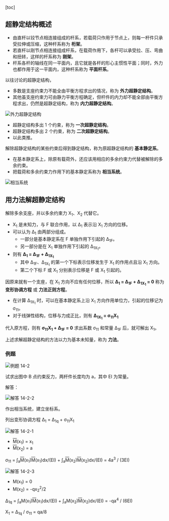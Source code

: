 [toc]

## 超静定结构概述

- 由直杆以铰节点相连接组成的杆系，若载荷只作用于节点上，则每一杆件只承受拉伸或压缩，这种杆系称为 **桁架**。
- 若直杆以刚节点相连接组成杆系，在载荷作用下，各杆可以承受拉、压、弯曲和扭转，这样的杆系称为 **刚架**。
- 杆系各杆的轴线在同一平面内，且它就是各杆的形心主惯性平面；同时，外力也都作用于这一平面内，这种杆系称为 **平面杆系**。

以往讨论的超静定结构，

- 多数是支座约束力不能全由平衡方程求出的情况，称为 **外力超静定结构**。
- 其他虽支座约束力可由静力平衡方程确定，但杆件的内力却不能全部由平衡方程求出，仍然是超静定结构，称为 **内力超静定结构**。

![外力超静定结构](http://oxnec2zdn.bkt.clouddn.com/mechanicofmaterials/wailichaojingdingjiegou.PNG)

- 超静定结构多出 1 个约束，称为 **一次超静定结构**。
- 超静定结构多出 2 个约束，称为 **二次超静定结构**。
- 以此类推。

解除超静定结构的某些约束后得到静定结构，称为原超静定结构的 **基本静定系**。

- 在基本静定系上，除原有载荷外，还应该用相应的多余约束力代替被解除的多余约束。
- 把载荷和多余约束力作用下的基本静定系称为 **相当系统**。

![相当系统](http://oxnec2zdn.bkt.clouddn.com/mechanicofmaterials/xiangdangxitong.PNG)

## 用力法解超静定结构

解除多余支座，并以多余约束力 X<sub>1</sub>、X<sub>2</sub> 代替它。

- X<sub>1</sub> 是未知力，与 F 联合作用，以 &Delta;<sub>1</sub> 表示沿 X<sub>1</sub> 方向的位移。
- 可以认为 &Delta;<sub>1</sub> 由两部分组成。
    - 一部分是基本静定系在 F 单独作用下引起的 &Delta;<sub>1F</sub>。
    - 另一部分是在 X<sub>1</sub> 单独作用下引起的 &Delta;<sub>1X<sub>1</sub></sub>。
- 则有 **&Delta;<sub>1</sub> = &Delta;<sub>1F</sub> + &Delta;<sub>1X<sub>1</sub></sub>**
    - 其中 &Delta;<sub>1F</sub>、&Delta;<sub>1X<sub>1</sub></sub> 的第一个下标表示位移发生于 X<sub>1</sub> 的作用点且沿 X<sub>1</sub> 方向。
    - 第二个下标 F 或 X<sub>1</sub> 分别表示位移是 F 或 X<sub>1</sub> 引起的。

因原来就有一个支座，在 X<sub>1</sub> 方向不应有任何位移，所以
**&Delta;<sub>1</sub> = &Delta;<sub>1F</sub> + &Delta;<sub>1X<sub>1</sub></sub> = 0**
称为 **变形协调方程** 或 **力法正则方程**。

- 在计算 &Delta;<sub>1X<sub>1</sub></sub> 时，可以在基本静定系上沿 X<sub>1</sub> 方向作用单位力，引起的位移记为 &sigma;<sub>11</sub>。
- 对于线弹性结构，位移与力成正比，则有 **&Delta;<sub>1X<sub>1</sub></sub> = &sigma;<sub>11</sub>X<sub>1</sub>**

代入原方程，则有
**&sigma;<sub>11</sub>X<sub>1</sub> + &Delta;<sub>1F</sub> = 0**
求出系数 &sigma;<sub>11</sub> 和常量 &Delta;<sub>1F</sub> 后，就可解出 X<sub>1</sub>。

上述求解超静定结构的方法以力为基本未知量，称为 **力法**。

### 例题

![例题 14-2](http://oxnec2zdn.bkt.clouddn.com/mechanicofmaterials/liti14-2.PNG)

试求出图中 B 点约束反力，两杆件长度均为 a，其中 EI 为常量。

解答：

![解答 14-2-2](http://oxnec2zdn.bkt.clouddn.com/mechanicofmaterials/jieda14-2-2.PNG)

作出相当系统，建立坐标系。

列出变形协调方程 &Delta;<sub>1</sub> = &Delta;<sub>1q</sub> + &sigma;<sub>11</sub>X<sub>1</sub>

![解答 14-2-1](http://oxnec2zdn.bkt.clouddn.com/mechanicofmaterials/jieda14-2-1.PNG)

- <span style="text-decoration:overline">M</span>(x<sub>1</sub>) = x<sub>1</sub>
- <span style="text-decoration:overline">M</span>(x<sub>2</sub>) = a

&sigma;<sub>11</sub>
= &int;<sub>a</sub><span style="text-decoration:overline">M</span>(x<sub>1</sub>)<span style="text-decoration:overline">M</span>(x<sub>1</sub>)dx/(EI) + &int;<sub>a</sub><span style="text-decoration:overline">M</span>(x<sub>2</sub>)<span style="text-decoration:overline">M</span>(x<sub>2</sub>)dx/(EI)
= 4a<sup>3</sup> / (3EI)

![解答 14-2-3](http://oxnec2zdn.bkt.clouddn.com/mechanicofmaterials/jieda14-2-3.PNG)

- M(x<sub>1</sub>) = 0
- M(x<sub>2</sub>) = -qx<sub>2</sub><sup>2</sup>/2

&Delta;<sub>1q</sub>
= &int;<sub>a</sub>M(x<sub>1</sub>)<span style="text-decoration:overline">M</span>(x<sub>1</sub>)dx/(EI) + &int;<sub>a</sub>M(x<sub>2</sub>)<span style="text-decoration:overline">M</span>(x<sub>2</sub>)dx/(EI)
= -qa<sup>4</sup> / (6EI)

X<sub>1</sub> = &Delta;<sub>1q</sub> / &sigma;<sub>11</sub> = qa/8
